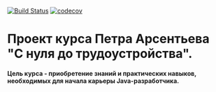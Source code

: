﻿[![Build Status](https://travis-ci.org/vadimstr102/job4j.svg?branch=master)](https://travis-ci.org/vadimstr102/job4j)
[![codecov](https://codecov.io/gh/vadimstr102/job4j/branch/master/graph/badge.svg)](https://codecov.io/gh/vadimstr102/job4j)

# Проект курса Петра Арсентьева "С нуля до трудоустройства".
#### Цель курса - приобретение знаний и практических навыков, необходимых для начала карьеры Java-разработчика.

